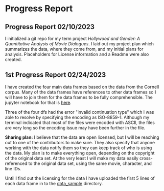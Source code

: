 # Progress Report

## Progress Report 02/10/2023
I initialized a git repo for my term project *Hollywood and Gender: A Quantitative Analysis of Movie Dialogues*. I laid out my project plan which summarizes the data, where they come from, and my initial plans for analysis. Placeholders for License information and a Readme were also created.

## 1st Progress Report 02/24/2023
I have created the four main data frames based on the data from the Cornell corpus. Many of the data frames have references to other data frames so I will have to join them for the data frames to be fully comprehensible. The jupyter notebook for that is [here](Data_Object_Creation.ipynb).

Three of the four dfs had the error "invalid continuation type" which I was able to resolve by specifying the encoding as ISO-8859-1. Although my terminal indicated that most of the files were encoded with ASCII, the files are very long so the encoding issue may have been further in the file.

**Sharing plan:** I believe that the data are open licensed, but I will be reaching out to one of the contributors to make sure. They also specify that anyone working with the data notify them so they can keep track of who is using the data. My plan is to make everything open, depending on the copyright of the original data set. At the very least I will make my data easily cross-referenced to the original data set, using the same movie, character, and line IDs.

Until I find out the licensing for the data I have uploaded the first 5 lines of each data frame in to the [data_sample](data_sample/) directory.
